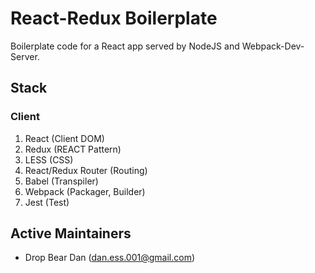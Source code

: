 # React-Redux Boilerplate

Boilerplate code for a React app served by NodeJS and Webpack-Dev-Server.

## Stack

### Client
1. React (Client DOM)
1. Redux (REACT Pattern)
1. LESS (CSS)
1. React/Redux Router (Routing)
1. Babel (Transpiler)
1. Webpack (Packager, Builder)
1. Jest (Test)

## Active Maintainers
- Drop Bear Dan (dan.ess.001@gmail.com)
